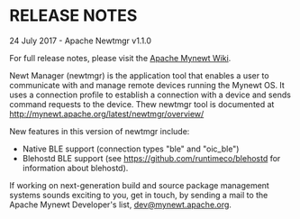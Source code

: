 # RELEASE NOTES

24 July 2017 - Apache Newtmgr v1.1.0

For full release notes, please visit the
[Apache Mynewt Wiki](https://cwiki.apache.org/confluence/display/MYNEWT/Release+Notes).

Newt Manager (newtmgr) is the application tool that enables a user to communicate with and manage remote devices running the Mynewt OS. It uses a connection profile to establish a connection with a device and sends command requests to the device.  Thew newtmgr tool is documented at http://mynewt.apache.org/latest/newtmgr/overview/

New features in this version of newtmgr include:

* Native BLE support (connection types "ble" and "oic_ble")
* Blehostd BLE support (see https://github.com/runtimeco/blehostd for information about blehostd).

If working on next-generation build and source package management systems
sounds exciting to you, get in touch, by sending a mail to the Apache Mynewt
Developer's list, dev@mynewt.apache.org.
